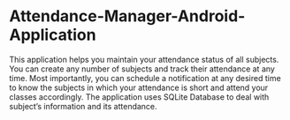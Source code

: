 # Attendance-Manager-Android-Application
This application helps you maintain your attendance status of all subjects. You can create any number of subjects and
track their attendance at any time. Most importantly, you can schedule a notification at any desired time to know the
subjects in which your attendance is short and attend your classes accordingly. The application uses SQLite Database to
deal with subject’s information and its attendance.
